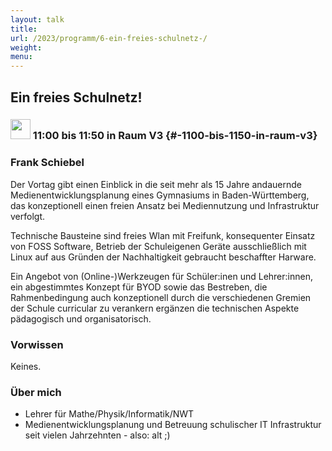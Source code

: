 ```yaml
---
layout: talk
title:
url: /2023/programm/6-ein-freies-schulnetz-/
weight:
menu:
---
```

## Ein freies Schulnetz!

### <img height = "32" src="../../../images/talk.svg"> 11:00 bis 11:50 in Raum V3 {#-1100-bis-1150-in-raum-v3}

### Frank Schiebel

Der Vortag gibt einen Einblick in die seit mehr als 15 Jahre andauernde Medienentwicklungsplanung eines Gymnasiums in Baden-Württemberg, das konzeptionell einen freien Ansatz bei Mediennutzung und Infrastruktur verfolgt. 

Technische Bausteine sind freies Wlan mit Freifunk, konsequenter Einsatz von FOSS Software, Betrieb der Schuleigenen Geräte ausschließlich mit Linux auf aus Gründen der Nachhaltigkeit gebraucht beschaffter Harware. 

Ein Angebot von (Online-)Werkzeugen für Schüler:inen und Lehrer:innen, ein abgestimmtes Konzept für BYOD sowie das Bestreben, die Rahmenbedingung auch konzeptionell durch die verschiedenen Gremien der Schule curricular zu verankern ergänzen die technischen Aspekte pädagogisch und organisatorisch.

### Vorwissen

Keines.

### Über mich

* Lehrer für Mathe/Physik/Informatik/NWT  
* Medienentwicklungsplanung  und Betreuung schulischer IT Infrastruktur seit vielen Jahrzehnten - also: alt ;)

